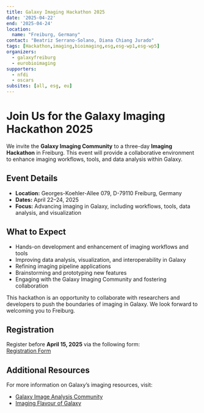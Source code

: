 ```yaml
---
title: Galaxy Imaging Hackathon 2025
date: '2025-04-22'
end: '2025-04-24'
location:
  name: "Freiburg, Germany"
contact: "Beatriz Serrano-Solano, Diana Chiang Jurado"
tags: [Hackathon,imaging,bioimaging,esg,esg-wp1,esg-wp5]
organizers:
  - galaxyfreiburg
  - eurobioimaging
supporters:
  - nfdi
  - oscars
subsites: [all, esg, eu]
---
```


# Join Us for the Galaxy Imaging Hackathon 2025

We invite the **Galaxy Imaging Community** to a three-day **Imaging Hackathon** in Freiburg. This event will provide a collaborative environment to enhance imaging workflows, tools, and data analysis within Galaxy.

## Event Details
- **Location:** Georges-Koehler-Allee 079, D-79110 Freiburg, Germany
- **Dates:** April 22–24, 2025
- **Focus:** Advancing imaging in Galaxy, including workflows, tools, data analysis, and visualization

## What to Expect
- Hands-on development and enhancement of imaging workflows and tools
- Improving data analysis, visualization, and interoperability in Galaxy
- Refining imaging pipeline applications
- Brainstorming and prototyping new features
- Engaging with the Galaxy Imaging Community and fostering collaboration

This hackathon is an opportunity to collaborate with researchers and developers to push the boundaries of imaging in Galaxy. We look forward to welcoming you to Freiburg.

## Registration
Register before **April 15, 2025** via the following form:  
[Registration Form](https://docs.google.com/forms/d/e/1FAIpQLScukEOsyIXpGDyoIQoALYpbVemqsNllRuXmzF_71zfaeOgz-A/viewform?usp=dialog)

## Additional Resources
For more information on Galaxy’s imaging resources, visit:
- [Galaxy Image Analysis Community](https://galaxyproject.org/community/sig/image-analysis/)
- [Imaging Flavour of Galaxy](https://imaging.usegalaxy.eu)
